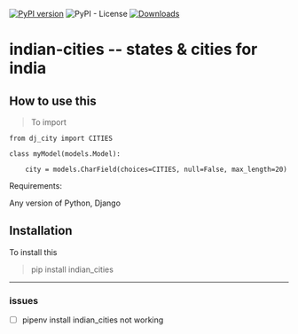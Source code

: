 [![PyPI version](https://badge.fury.io/py/indian-cities.svg)](https://badge.fury.io/py/indian-cities)
![PyPI - License](https://img.shields.io/pypi/l/indian-cities)
[![Downloads](https://pepy.tech/badge/indian-cities)](https://pepy.tech/project/indian-cities)

# indian-cities  -- states & cities for india

## How to use this

> To import

```
from dj_city import CITIES

class myModel(models.Model):

    city = models.CharField(choices=CITIES, null=False, max_length=20)

```

Requirements:

Any version of Python, Django

## Installation

To install this

> pip install indian_cities

---

### issues

- [ ] pipenv install indian_cities not working
